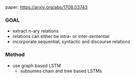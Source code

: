 paper: https://arxiv.org/abs/1708.03743

### GOAL
- extract n-ary relations
- relations can either be intra- or inter-sentential
- incorporate sequential, syntactic and discourse relations

### Method
- use graph based LSTM
  - subsumes chain and tree based LSTMs
  
